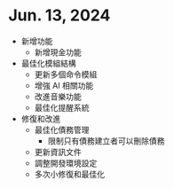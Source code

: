 # Jun. 13, 2024
* 新增功能
  + 新增現金功能
* 最佳化模組結構
  + 更新多個命令模組
  + 增強 AI 相關功能
  + 改進音樂功能
  + 最佳化提醒系統
* 修復和改進
  + 最佳化債務管理
    - 限制只有債務建立者可以刪除債務
  + 更新資訊文件
  + 調整開發環境設定
  + 多次小修復和最佳化
